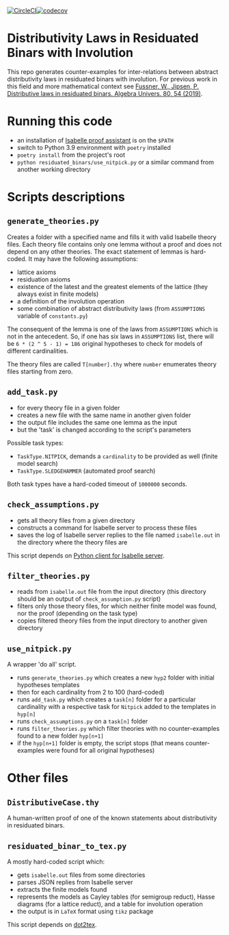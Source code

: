 [![CircleCI](https://circleci.com/gh/inpefess/residuated-binars.svg?style=svg)](https://circleci.com/gh/inpefess/residuated-binars)[![codecov](https://codecov.io/gh/inpefess/residuated-binars/branch/master/graph/badge.svg)](https://codecov.io/gh/inpefess/residuated-binars)

# Distributivity Laws in Residuated Binars with Involution

This repo generates counter-examples for inter-relations between abstract distributivity laws in residuated binars with involution. For previous work in this field and more mathematical context see [Fussner, W., Jipsen, P. Distributive laws in residuated binars. Algebra Univers. 80, 54 (2019)](https://doi.org/10.1007/s00012-019-0625-1).

# Running this code

* an installation of [Isabelle proof assistant](https://isabelle.in.tum.de) is on the `$PATH`
* switch to Python 3.9 environment with `poetry` installed
* `poetry install` from the project's root
* `python residuated_binars/use_nitpick.py` or a similar command from another working directory

# Scripts descriptions

## `generate_theories.py`

Creates a folder with a specified name and fills it with valid Isabelle theory files. Each theory file contains only one lemma without a proof and does not depend on any other theories. The exact statement of lemmas is hard-coded. It may have the following assumptions:

* lattice axioms
* residuation axioms
* existence of the latest and the greatest elements of the lattice (they always exist in finite models)
* a definition of the involution operation
* some combination of abstract distributivity laws (from `ASSUMPTIONS` variable of `constants.py`)

The consequent of the lemma is one of the laws from `ASSUMPTIONS` which is not in the antecedent. So, if one has six laws in `ASSUMPTIONS` list, there will be `6 * (2 ^ 5 - 1) = 186` original hypotheses to check for models of different cardinalities.

The theory files are called `T[number].thy` where `number` enumerates theory files starting from zero.

## `add_task.py`

* for every theory file in a given folder
* creates a new file with the same name in another given folder
* the output file includes the same one lemma as the input
* but the 'task' is changed according to the script's parameters

Possible task types:
* `TaskType.NITPICK`, demands a `cardinality` to be provided as well (finite model search)
* `TaskType.SLEDGEHAMMER` (automated proof search)

Both task types have a hard-coded timeout of `1000000` seconds.

## `check_assumptions.py`

* gets all theory files from a given directory
* constructs a command for Isabelle server to process these files
* saves the log of Isabelle server replies to the file named `isabelle.out` in the directory where the theory files are

This script depends on [Python client for Isabelle server](https://pypi.org/project/isabelle-client).

## `filter_theories.py`

* reads from `isabelle.out` file from the input directory (this directory should be an output of `check_assumption.py` script)
* filters only those theory files, for which neither finite model was found, nor the proof (depending on the task type)
* copies filtered theory files from the input directory to another given directory

## `use_nitpick.py`

A wrapper 'do all' script.

* runs `generate_theories.py` which creates a new `hyp2` folder with initial hypotheses templates
* then for each cardinality from 2 to 100 (hard-coded)
* runs `add_task.py` which creates a `task[n]` folder for a particular cardinality with a respective task for `Nitpick` added to the templates in `hyp[n]`
* runs `check_assumptions.py` on a `task[n]` folder
* runs `filter_theories.py` which filter theories with no counter-examples found to a new folder `hyp[n+1]`
* if the `hyp[n+1]` folder is empty, the script stops (that means counter-examples were found for all original hypotheses)

# Other files

## `DistributiveCase.thy`

A human-written proof of one of the known statements about distributivity in residuated binars.

## `residuated_binar_to_tex.py`

A mostly hard-coded script which:

* gets `isabelle.out` files from some directories
* parses JSON replies from Isabelle server
* extracts the finite models found
* represents the models as Cayley tables (for semigroup reduct), Hasse diagrams (for a lattice reduct), and a table for involution operation
* the output is in `LaTeX` format using `tikz` package

This script depends on [dot2tex](https://pypi.org/project/dot2tex).
